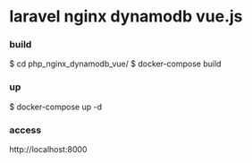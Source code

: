 # laravel nginx dynamodb vue.js

### build
$ cd php_nginx_dynamodb_vue/
$ docker-compose build

### up
$ docker-compose up -d

### access
http://localhost:8000
